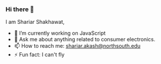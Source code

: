 ### Hi there 👋


I am Shariar Shakhawat,

- 🔭 I’m currently working on JavaScript
- 💬 Ask me about anything related to consumer electronics.
- 📫 How to reach me: shariar.akash@northsouth.edu
- ⚡ Fun fact: I can't fly

